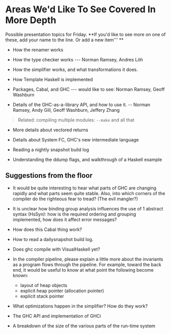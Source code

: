 # Areas We'd Like To See Covered In More Depth



Possible presentation topics for Friday.  **If you'd like to see more on one of these, add your name to the line.  Or add a new item'''
**


- How the renamer works

- How the type checker works --- Norman Ramsey, Andres Löh

- How the simplifier works, and what transformations it does.

- How Template Haskell is implemented

- Packages, Cabal, and GHC --- would like to see: Norman Ramsey, Geoff Washburn

- Details of the GHC-as-a-library API, and how to use it. -- Norman Ramsey, Andy Gill, Geoff Washburn, Jeffery Zhang




>
>
> Related: compiling multiple modules: `--make` and all that
>
>

- More details about vectored returns

- Details about System FC, GHC's new intermediate language

- Reading a nightly snapshot build log

- Understanding the ddump flags, and walkthrough of a Haskell example

## Suggestions from the floor


- It would be quite interesting to hear what parts of GHC are changing rapidly and what parts seem quite stable.  Also, into which corners of the compiler do the righteous fear to tread?  (The evil mangler?)
- It is unclear how binding group analysis influences the use of 1 abstract syntax (HsSyn): how is the required ordering and grouping implemented, how does it affect error messages? 
- How does this Cabal thing work?
- How to read a dailysnapshot build log.
- Does ghc compile with VisualHaskell yet?
- In the compiler pipeline, please explain a little more about the invariants as a program flows through the pipeline.  For example, toward the back end, it would be useful to know at what point the following become known:

  - layout of heap objects
  - explicit heap pointer (allocation pointer)
  - explicit stack pointer
- What optimizations happen in the simplifier? How do they work?
- The GHC API and implementation of GHCi
- A breakdown of the size of the various parts of the run-time system
